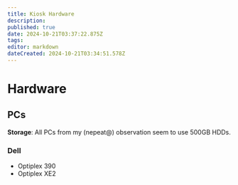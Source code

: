 ```yaml
---
title: Kiosk Hardware
description: 
published: true
date: 2024-10-21T03:37:22.875Z
tags: 
editor: markdown
dateCreated: 2024-10-21T03:34:51.578Z
---
```


# Hardware

## PCs

**Storage**: All PCs from my (nepeat@) observation seem to use 500GB HDDs.

### Dell
- Optiplex 390
- Optiplex XE2
